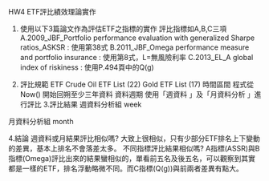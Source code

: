 HW4 ETF評比績效理論實作
1. 使用以下3篇論文作為評估ETF之指標的實作
評比指標如A,B,C三項
A.2009_JBF_Portfolio performance evaluation with generalized Sharpe ratios_ASKSR : 使用第38式
B.2011_JBF_Omega performance measure and portfolio insurance : 使用第8式，L=無風險利率
C.2013_EL_A global index of riskiness : 使用P.494頁中的Q(g)

2. 評比規範
ETF
Crude Oil ETF List (22)
Gold ETF List (17)
時間區間
程式從 Now() 開始回朔至少三年資料
資料週期
使用「週資料 」及「月資料分析 」進行評比
3.評比結果
週資料分析組
week

月資料分析組
month

4.結論
週資料或月結果評比相似嗎?
大致上很相似，只有少部分ETF排名上下變動的差異，基本上排名不會落差太多。
不同指標評比結果相似嗎?
A指標(ASSR)與B指標(Omega)評比出來的結果蠻相似的，單看前五名及後五名，可以觀察到其實都是一樣的ETF，排名浮動略微不同。而C指標(Q(g))與前兩者差異有點大。
